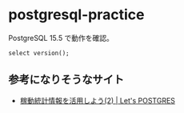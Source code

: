 # postgresql-practice

PostgreSQL 15.5 で動作を確認。

```
select version();
```

## 参考になりそうなサイト

- [稼動統計情報を活用しよう(2) | Let's POSTGRES](https://lets.postgresql.jp/documents/technical/statistics/2)
